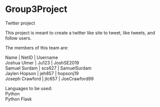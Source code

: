 # Group3Project
Twitter project

This project is meant to create a twitter like site to tweet, like tweets, and follow users.

The members of this team are:

Name            |  NetID  |  Username  \
Joshua Ulmer    | Ju123   | JoshSE2019\
Samuel Surdam   | scs627  | SamuelSurdam\
Jaylen Hopson   | jeh857  | hopsonj19\
Joseph Crawford | jtc657  | JoeCrawford99 

Languages to be used:\
Python\
Python Flask
